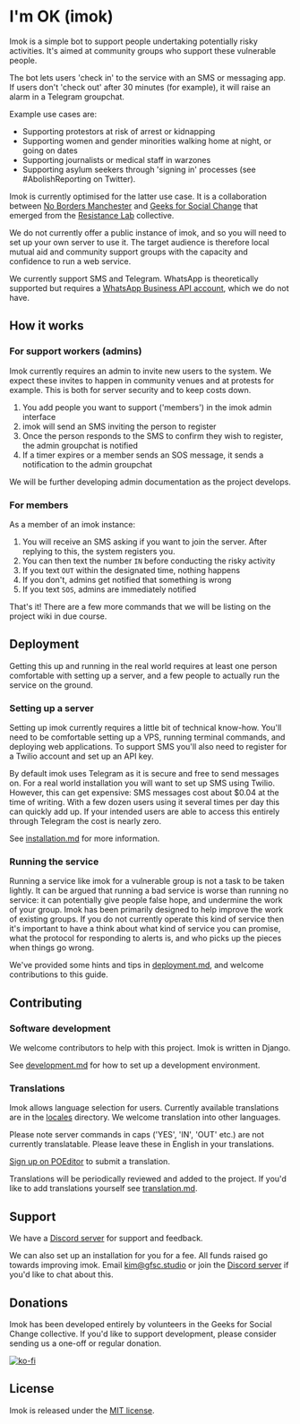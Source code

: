 # I'm OK (imok)

Imok is a simple bot to support people undertaking potentially risky activities. It's aimed at community groups who support these vulnerable people.

The bot lets users 'check in' to the service with an SMS or messaging app. If users don't 'check out' after 30 minutes (for example), it will raise an alarm in a Telegram groupchat.

Example use cases are:

- Supporting protestors at risk of arrest or kidnapping
- Supporting women and gender minorities walking home at night, or going on dates
- Supporting journalists or medical staff in warzones
- Supporting asylum seekers through 'signing in' processes (see #AbolishReporting on Twitter).

Imok is currently optimised for the latter use case. It is a collaboration between [No Borders Manchester](https://nobordersmcr.com/) and [Geeks for Social Change](https://gfsc.studio) that emerged from the [Resistance Lab](https://resistancelab.network) collective.

We do not currently offer a public instance of imok, and so you will need to set up your own server to use it. The target audience is therefore local mutual aid and community support groups with the capacity and confidence to run a web service.

We currently support SMS and Telegram. WhatsApp is theoretically supported but requires a [WhatsApp Business API account](https://www.whatsapp.com/business/api/?lang=en), which we do not have.

## How it works

### For support workers (admins)

Imok currently requires an admin to invite new users to the system. We expect these invites to happen in community venues and at protests for example. This is both for server security and to keep costs down.

1. You add people you want to support ('members') in the imok admin interface
1. imok will send an SMS inviting the person to register
1. Once the person responds to the SMS to confirm they wish to register, the admin groupchat is notified
1. If a timer expires or a member sends an SOS message, it sends a notification to the admin groupchat

We will be further developing admin documentation as the project develops.

### For members

As a member of an imok instance:

1. You will receive an SMS asking if you want to join the server. After replying to this, the system registers you.
1. You can then text the number `IN` before conducting the risky activity
1. If you text `OUT` within the designated time, nothing happens
1. If you don't, admins get notified that something is wrong
1. If you text `SOS`, admins are immediately notified

That's it! There are a few more commands that we will be listing on the project wiki in due course.

## Deployment

Getting this up and running in the real world requires at least one person comfortable with setting up a server, and a few people to actually run the service on the ground.

### Setting up a server

Setting up imok currently requires a little bit of technical know-how. You'll need to be comfortable setting up a VPS, running terminal commands, and deploying web applications. To support SMS you'll also need to register for a Twilio account and set up an API key.

By default imok uses Telegram as it is secure and free to send messages on. For a real world installation you will want to set up SMS using Twilio. However, this can get expensive: SMS messages cost about $0.04 at the time of writing. With a few dozen users using it several times per day this can quickly add up. If your intended users are able to access this entirely through Telegram the cost is nearly zero.

See [installation.md](docs/installation.md) for more information.

### Running the service

Running a service like imok for a vulnerable group is not a task to be taken lightly. It can be argued that running a bad service is worse than running no service: it can potentially give people false hope, and undermine the work of your group. Imok has been primarily designed to help improve the work of existing groups. If you do not currently operate this kind of service then it's important to have a think about what kind of service you can promise, what the protocol for responding to alerts is, and who picks up the pieces when things go wrong.

We've provided some hints and tips in [deployment.md](docs/deployment.md), and welcome contributions to this guide.

## Contributing

### Software development

We welcome contributors to help with this project. Imok is written in Django.

See [development.md](docs/development.md) for how to set up a development environment.

### Translations

Imok allows language selection for users. Currently available translations are in the [locales](locales) directory. We welcome translation into other languages.

Please note server commands in caps ('YES', 'IN', 'OUT' etc.) are not currently translatable. Please leave these in English in your translations.

[Sign up on POEditor](https://poeditor.com/projects/view?id=428751) to submit a translation.

Translations will be periodically reviewed and added to the project. If you'd like to add translations yourself see [translation.md](docs/translation.md).

## Support

We have a [Discord server](https://discord.gg/4JKak6aymM) for support and feedback.

We can also set up an installation for you for a fee. All funds raised go towards improving imok. Email [kim@gfsc.studio](mailto:kim@gfsc.studio) or join the [Discord server](https://discord.gg/4JKak6aymM) if you'd like to chat about this.

## Donations

Imok has been developed entirely by volunteers in the Geeks for Social Change collective. If you'd like to support development, please consider sending us a one-off or regular donation.

[![ko-fi](https://ko-fi.com/img/githubbutton_sm.svg)](https://ko-fi.com/M4M43THUM)

## License

Imok is released under the [MIT license](LICENSE).
